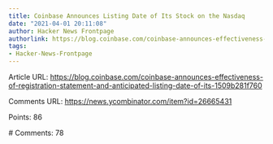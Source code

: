 ```yaml
---
title: Coinbase Announces Listing Date of Its Stock on the Nasdaq
date: "2021-04-01 20:11:08"
author: Hacker News Frontpage
authorlink: https://blog.coinbase.com/coinbase-announces-effectiveness-of-registration-statement-and-anticipated-listing-date-of-its-1509b281f760
tags:
- Hacker-News-Frontpage
---
```


<p>Article URL: <a href="https://blog.coinbase.com/coinbase-announces-effectiveness-of-registration-statement-and-anticipated-listing-date-of-its-1509b281f760">https://blog.coinbase.com/coinbase-announces-effectiveness-of-registration-statement-and-anticipated-listing-date-of-its-1509b281f760</a></p>
<p>Comments URL: <a href="https://news.ycombinator.com/item?id=26665431">https://news.ycombinator.com/item?id=26665431</a></p>
<p>Points: 86</p>
<p># Comments: 78</p>
